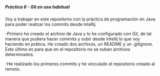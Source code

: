##### P**ráctica 6 - Git en uso habitual**
 Voy a trabajar en este repositorio con la práctica de programación 
 en Java para poder realizar los commits desde Intellij.
  
  -Primero he creado el archivo de Java y lo he configurado con Git, 
  de tal manera que pudiera hacer commits y subir desde Intellij lo 
  que voy haciendo en prática. He creado dos archivos, 
  un README y un .gitignore.
  Este último es para que en el repositorio no se suban archivos 
  determinados.
  
  -He realizado los primeros commits y he vinculado el repositorio
  creado al remoto.